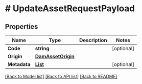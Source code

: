 # # UpdateAssetRequestPayload


## Properties 


Name | Type | Description | Notes
------------ | ------------- | ------------- | -------------
**Code**| **string** |   | [optional]
**Origin**| [**DamAssetOrigin**](DamAssetOrigin.md) |   |
**Metadata**| [**List<AssetMetadata>**](AssetMetadata.md) |   | [optional]


[[Back to Model list]](../../README.md#models) [[Back to API list]](../../README.md#endpoints) [[Back to README]](../../README.md)

